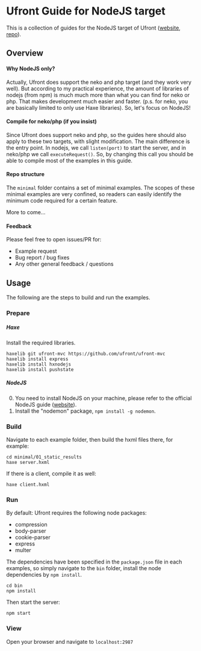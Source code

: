 # Ufront Guide for NodeJS target

This is a collection of guides for the NodeJS target of Ufront ([website](http://ufront.net), [repo](https://github.com/ufront)).

## Overview

#### Why NodeJS only?

Actually, Ufront does support the neko and php target (and they work very well). 
But according to my practical experience, the amount of libraries of nodejs (from npm) is much much more than what you can find for neko or php. 
That makes development much easier and faster. (p.s. for neko, you are basically limited to only use Haxe libraries). So, let's focus on NodeJS!

#### Compile for neko/php (if you insist)

Since Ufront does support neko and php, so the guides here should also apply to these two targets, with slight modification. The main difference is the entry point. 
In nodejs, we call `listen(port)` to start the server, and in neko/php we call `executeRequest()`.
So, by changing this call you should be able to compile most of the examples in this guide.

#### Repo structure

The `minimal` folder contains a set of minimal examples. 
The scopes of these minimal examples are very confined, so readers can easily
identify the minimum code required for a certain feature.

More to come...

#### Feedback

Please feel free to open issues/PR for:
- Example request
- Bug report / bug fixes
- Any other general feedback / questions


## Usage

The following are the steps to build and run the examples.

### Prepare

##### Haxe

Install the required libraries.

```
haxelib git ufront-mvc https://github.com/ufront/ufront-mvc
haxelib install express
haxelib install hxnodejs
haxelib install pushstate
```

##### NodeJS

0. You need to install NodeJS on your machine, please refer to the official NodeJS guide ([website](https://nodejs.org)).
0. Install the "nodemon" package, `npm install -g nodemon`.

### Build

Navigate to each example folder, then build the hxml files there, for example:

```
cd minimal/01_static_results
haxe server.hxml
```

If there is a client, compile it as well:
```
haxe client.hxml
```

### Run

By default: Ufront requires the following node packages:
- compression
- body-parser
- cookie-parser
- express
- multer

The dependencies have been specified in the `package.json` file in each examples, so simply navigate to the `bin` folder, install the node dependencies by `npm install`.

```
cd bin
npm install
```

Then start the server:

```
npm start
```

### View

Open your browser and navigate to `localhost:2987`